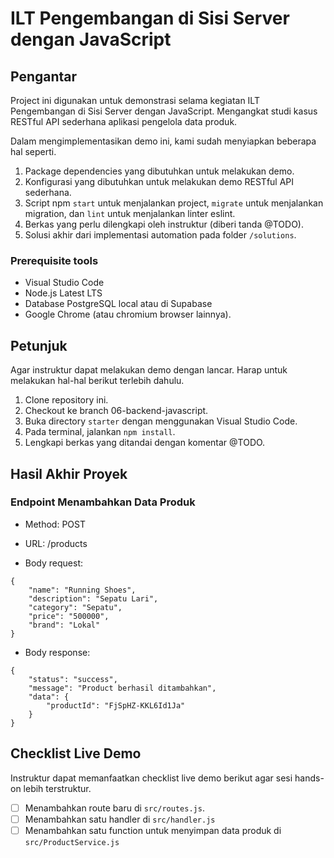 # ILT Pengembangan di Sisi Server dengan JavaScript

## Pengantar
Project ini digunakan untuk demonstrasi selama kegiatan ILT Pengembangan di Sisi Server dengan JavaScript.
Mengangkat studi kasus RESTful API sederhana aplikasi pengelola data produk.

Dalam mengimplementasikan demo ini, kami sudah menyiapkan beberapa hal seperti.

1. Package dependencies yang dibutuhkan untuk melakukan demo.
2. Konfigurasi yang dibutuhkan untuk melakukan demo RESTful API sederhana.
3. Script npm `start` untuk menjalankan project, `migrate` untuk menjalankan migration, dan `lint` untuk menjalankan linter eslint.
5. Berkas yang perlu dilengkapi oleh instruktur (diberi tanda @TODO).
6. Solusi akhir dari implementasi automation pada folder `/solutions`.


### Prerequisite tools

- Visual Studio Code
- Node.js Latest LTS
- Database PostgreSQL local atau di Supabase
- Google Chrome (atau chromium browser lainnya).


## Petunjuk

Agar instruktur dapat melakukan demo dengan lancar. Harap untuk melakukan hal-hal berikut terlebih dahulu.
1. Clone repository ini.
2. Checkout ke branch 06-backend-javascript.
3. Buka directory `starter` dengan menggunakan Visual Studio Code.
4. Pada terminal, jalankan `npm install`.
6. Lengkapi berkas yang ditandai dengan komentar @TODO.

## Hasil Akhir Proyek

### Endpoint Menambahkan Data Produk

- Method: POST

- URL: /products 

- Body request:
```
{
    "name": "Running Shoes",
    "description": "Sepatu Lari",
    "category": "Sepatu",
    "price": "500000",
    "brand": "Lokal"
}
```

- Body response:
```
{
    "status": "success",
    "message": "Product berhasil ditambahkan",
    "data": {
        "productId": "FjSpHZ-KKL6Id1Ja"
    }
}
```

## Checklist Live Demo

Instruktur dapat memanfaatkan checklist live demo berikut agar sesi hands-on lebih terstruktur.

- [ ] Menambahkan route baru di `src/routes.js`.
- [ ] Menambahkan satu handler di `src/handler.js`
- [ ] Menambahkan satu function untuk menyimpan data produk di `src/ProductService.js`